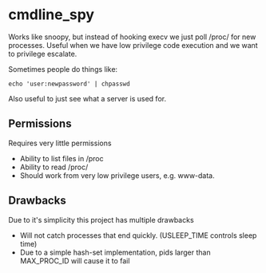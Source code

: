 # cmdline_spy

Works like snoopy, but instead of hooking execv we just poll /proc/ for new processes.
Useful when we have low privilege code execution and we want to privilege escalate.

Sometimes people do things like:
```
echo 'user:newpassword' | chpasswd
```

Also useful to just see what a server is used for.

## Permissions

Requires very little permissions
- Ability to list files in /proc
- Ability to read /proc/
- Should work from very low privilege users, e.g. www-data.

## Drawbacks

Due to it's simplicity this project has multiple drawbacks
- Will not catch processes that end quickly. (USLEEP_TIME controls sleep time)
- Due to a simple hash-set implementation, pids larger than MAX_PROC_ID will cause it to fail
